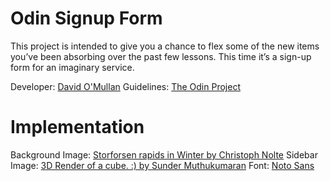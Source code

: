 # Odin Signup Form
This project is intended to give you a chance to flex some of the new items you’ve been absorbing over the past few lessons. This time it’s a sign-up form for an imaginary service.

Developer: [David O'Mullan](https://github.com/davidomullan)
Guidelines: [The Odin Project](https://www.theodinproject.com/lessons/intermediate-html-and-css-sign-up-form)

# Implementation
Background Image: [Storforsen rapids in Winter by Christoph Nolte](https://unsplash.com/photos/NX5UgZXWJxg)
Sidebar Image: [3D Render of a cube. :) by Sunder Muthukumaran](https://unsplash.com/photos/fd6K_OFlnRA)
Font: [Noto Sans](https://fonts.google.com/noto/specimen/Noto+Sans)
